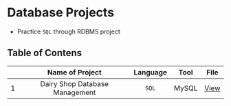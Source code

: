 # Database Projects
- Practice `SQL` through RDBMS project

## Table of Contens
||Name of Project|Language|Tool|File|
|-:|:-:|:-:|:-:|:-:|
|1|Dairy Shop Database Management|`SQL`|MySQL|[View](https://github.com/iamrahulkumar052/database-project/blob/main/Dairy%20Shop%20Database%20Management/Readme.md)|
